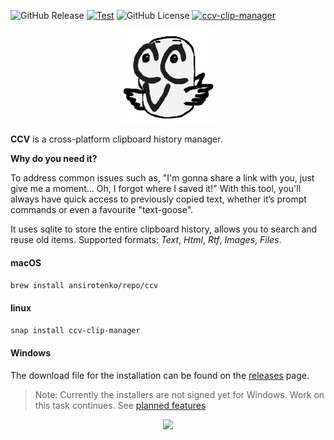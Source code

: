 
![GitHub Release](https://img.shields.io/github/v/release/ansirotenko/ccv)
[![Test](https://github.com/ansirotenko/ccv/actions/workflows/test.yml/badge.svg)](https://github.com/ansirotenko/ccv/workflows/test.yml)
![GitHub License](https://img.shields.io/github/license/ansirotenko/ccv)
[![ccv-clip-manager](https://snapcraft.io/ccv-clip-manager/badge.svg)](https://snapcraft.io/ccv-clip-manager)


<p align="center">
  <img height="150" src="./src/assets/logo256.png"/>
</p>

**CCV** is a cross-platform clipboard history manager. 

**Why do you need it?**

To address common issues such as, "I'm gonna share a link with you, just give me a moment... Oh, I forgot where I saved it!" With this tool, you'll always have quick access to previously copied text, whether it’s prompt commands or even a favourite "text-goose".

It uses sqlite to store the entire clipboard history, allows you to search and reuse old items. Supported formats: *Text*, *Html*, *Rtf*, *Images*, *Files*.

#### macOS
`brew install ansirotenko/repo/ccv`

#### linux 
`snap install ccv-clip-manager`

#### Windows
The download file for the installation can be found on the [releases](https://github.com/ansirotenko/ccv/releases/latest) page. 

> Note: Currently the installers are not signed yet for Windows. Work on this task continues. See [planned features](./wish-list.md)

<p align="center">
  <img src="./demo.gif"/>
</p>